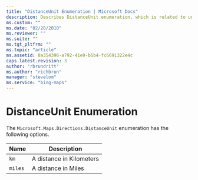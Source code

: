 ```yaml
---
title: "DistanceUnit Enumeration | Microsoft Docs"
description: Describes DistanceUnit enumeration, which is related to unit distance, and provides a list of relevant options.
ms.custom: ""
ms.date: "02/28/2018"
ms.reviewer: ""
ms.suite: ""
ms.tgt_pltfrm: ""
ms.topic: "article"
ms.assetid: 8a354396-a792-41e9-b6b4-fc6691322e4c
caps.latest.revision: 3
author: "rbrundritt"
ms.author: "richbrun"
manager: "stevelom"
ms.service: "bing-maps"
---
```


# DistanceUnit Enumeration

 The `Microsoft.Maps.Directions.DistanceUnit` enumeration has the following options.

| Name         | Description               |
|--------------|---------------------------|
| `km`         | A distance in Kilometers  |  
| `miles`      | A distance in Miles       |
